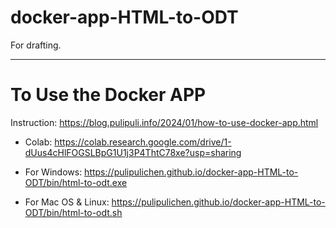 # docker-app-HTML-to-ODT
For drafting.

----
# To Use the Docker APP

Instruction: https://blog.pulipuli.info/2024/01/how-to-use-docker-app.html

- Colab: https://colab.research.google.com/drive/1-dUus4cHlFOGSLBpG1U1j3P4ThtC78xe?usp=sharing

- For Windows: https://pulipulichen.github.io/docker-app-HTML-to-ODT/bin/html-to-odt.exe
- For Mac OS & Linux: https://pulipulichen.github.io/docker-app-HTML-to-ODT/bin/html-to-odt.sh

